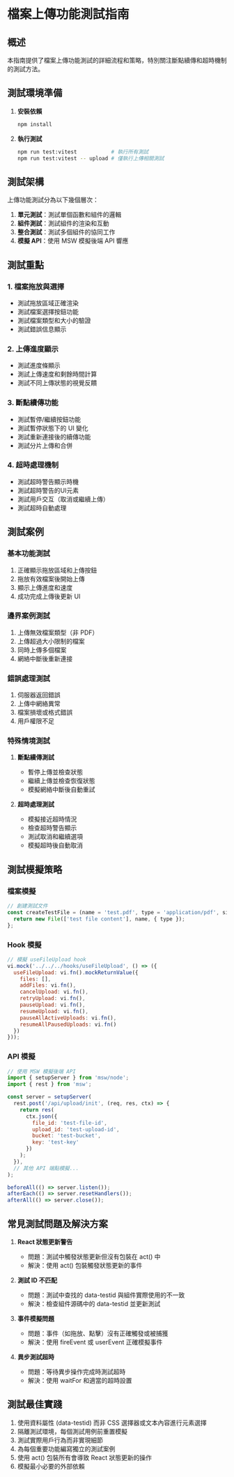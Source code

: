 # 檔案上傳功能測試指南

## 概述

本指南提供了檔案上傳功能測試的詳細流程和策略，特別關注斷點續傳和超時機制的測試方法。

## 測試環境準備

1. **安裝依賴**
   ```bash
   npm install
   ```

2. **執行測試**
   ```bash
   npm run test:vitest           # 執行所有測試
   npm run test:vitest -- upload # 僅執行上傳相關測試
   ```

## 測試架構

上傳功能測試分為以下幾個層次：

1. **單元測試**：測試單個函數和組件的邏輯
2. **組件測試**：測試組件的渲染和互動
3. **整合測試**：測試多個組件的協同工作
4. **模擬 API**：使用 MSW 模擬後端 API 響應

## 測試重點

### 1. 檔案拖放與選擇

- 測試拖放區域正確渲染
- 測試檔案選擇按鈕功能
- 測試檔案類型和大小的驗證
- 測試錯誤信息顯示

### 2. 上傳進度顯示

- 測試進度條顯示
- 測試上傳速度和剩餘時間計算
- 測試不同上傳狀態的視覺反饋

### 3. 斷點續傳功能

- 測試暫停/繼續按鈕功能
- 測試暫停狀態下的 UI 變化
- 測試重新連接後的續傳功能
- 測試分片上傳和合併

### 4. 超時處理機制

- 測試超時警告顯示時機
- 測試超時警告的UI元素
- 測試用戶交互（取消或繼續上傳）
- 測試超時自動處理

## 測試案例

### 基本功能測試

1. 正確顯示拖放區域和上傳按鈕
2. 拖放有效檔案後開始上傳
3. 顯示上傳進度和速度
4. 成功完成上傳後更新 UI

### 邊界案例測試

1. 上傳無效檔案類型（非 PDF）
2. 上傳超過大小限制的檔案
3. 同時上傳多個檔案
4. 網絡中斷後重新連接

### 錯誤處理測試

1. 伺服器返回錯誤
2. 上傳中網絡異常
3. 檔案損壞或格式錯誤
4. 用戶權限不足

### 特殊情境測試

1. **斷點續傳測試**
   - 暫停上傳並檢查狀態
   - 繼續上傳並檢查恢復狀態
   - 模擬網絡中斷後自動重試

2. **超時處理測試**
   - 模擬接近超時情況
   - 檢查超時警告顯示
   - 測試取消和繼續選項
   - 模擬超時後自動取消

## 測試模擬策略

### 檔案模擬

```javascript
// 創建測試文件
const createTestFile = (name = 'test.pdf', type = 'application/pdf', size = 1024 * 1024) => {
  return new File(['test file content'], name, { type });
};
```

### Hook 模擬

```javascript
// 模擬 useFileUpload hook
vi.mock('../../../hooks/useFileUpload', () => ({
  useFileUpload: vi.fn().mockReturnValue({
    files: [],
    addFiles: vi.fn(),
    cancelUpload: vi.fn(),
    retryUpload: vi.fn(),
    pauseUpload: vi.fn(),
    resumeUpload: vi.fn(),
    pauseAllActiveUploads: vi.fn(),
    resumeAllPausedUploads: vi.fn()
  })
}));
```

### API 模擬

```javascript
// 使用 MSW 模擬後端 API
import { setupServer } from 'msw/node';
import { rest } from 'msw';

const server = setupServer(
  rest.post('/api/upload/init', (req, res, ctx) => {
    return res(
      ctx.json({
        file_id: 'test-file-id',
        upload_id: 'test-upload-id',
        bucket: 'test-bucket',
        key: 'test-key'
      })
    );
  }),
  // 其他 API 端點模擬...
);

beforeAll(() => server.listen());
afterEach(() => server.resetHandlers());
afterAll(() => server.close());
```

## 常見測試問題及解決方案

1. **React 狀態更新警告**
   - 問題：測試中觸發狀態更新但沒有包裝在 act() 中
   - 解決：使用 act() 包裝觸發狀態更新的事件

2. **測試 ID 不匹配**
   - 問題：測試中查找的 data-testid 與組件實際使用的不一致
   - 解決：檢查組件源碼中的 data-testid 並更新測試

3. **事件模擬問題**
   - 問題：事件（如拖放、點擊）沒有正確觸發或被捕獲
   - 解決：使用 fireEvent 或 userEvent 正確模擬事件

4. **異步測試超時**
   - 問題：等待異步操作完成時測試超時
   - 解決：使用 waitFor 和適當的超時設置

## 測試最佳實踐

1. 使用資料屬性 (data-testid) 而非 CSS 選擇器或文本內容進行元素選擇
2. 隔離測試環境，每個測試用例前重置模擬
3. 測試實際用戶行為而非實現細節
4. 為每個重要功能編寫獨立的測試案例
5. 使用 act() 包裝所有會導致 React 狀態更新的操作
6. 模擬最小必要的外部依賴 